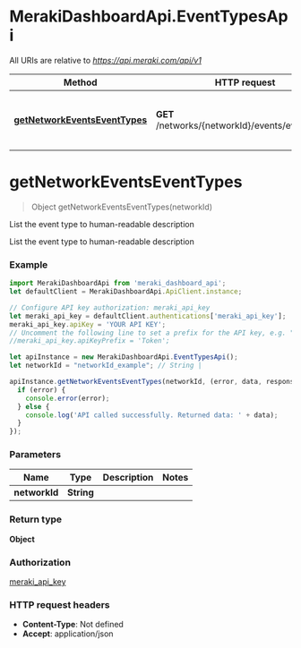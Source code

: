 # MerakiDashboardApi.EventTypesApi

All URIs are relative to *https://api.meraki.com/api/v1*

Method | HTTP request | Description
------------- | ------------- | -------------
[**getNetworkEventsEventTypes**](EventTypesApi.md#getNetworkEventsEventTypes) | **GET** /networks/{networkId}/events/eventTypes | List the event type to human-readable description

<a name="getNetworkEventsEventTypes"></a>
# **getNetworkEventsEventTypes**
> Object getNetworkEventsEventTypes(networkId)

List the event type to human-readable description

List the event type to human-readable description

### Example
```javascript
import MerakiDashboardApi from 'meraki_dashboard_api';
let defaultClient = MerakiDashboardApi.ApiClient.instance;

// Configure API key authorization: meraki_api_key
let meraki_api_key = defaultClient.authentications['meraki_api_key'];
meraki_api_key.apiKey = 'YOUR API KEY';
// Uncomment the following line to set a prefix for the API key, e.g. "Token" (defaults to null)
//meraki_api_key.apiKeyPrefix = 'Token';

let apiInstance = new MerakiDashboardApi.EventTypesApi();
let networkId = "networkId_example"; // String | 

apiInstance.getNetworkEventsEventTypes(networkId, (error, data, response) => {
  if (error) {
    console.error(error);
  } else {
    console.log('API called successfully. Returned data: ' + data);
  }
});
```

### Parameters

Name | Type | Description  | Notes
------------- | ------------- | ------------- | -------------
 **networkId** | **String**|  | 

### Return type

**Object**

### Authorization

[meraki_api_key](../README.md#meraki_api_key)

### HTTP request headers

 - **Content-Type**: Not defined
 - **Accept**: application/json

